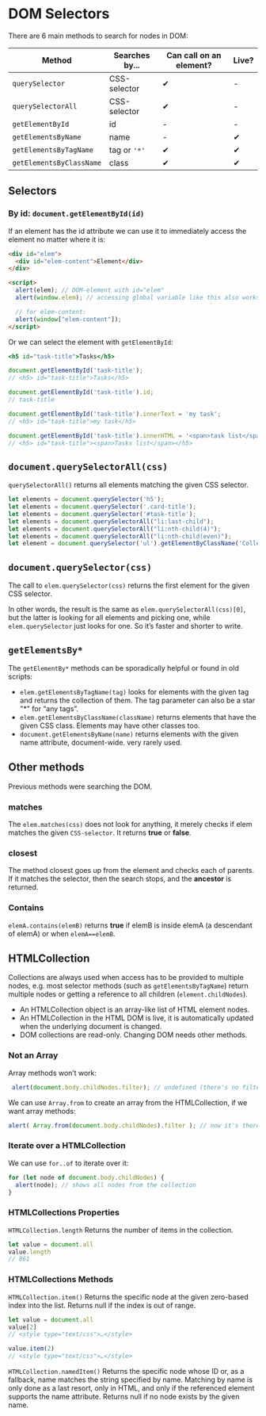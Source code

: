 # DOM Selectors

There are 6 main methods to search for nodes in DOM:

| Method                   | Searches by... | Can call on an element? | Live? |
| ------------------------ | -------------- | ----------------------- | ----- |
| `querySelector`          | CSS-selector   | ✔                       | -     |
| `querySelectorAll`       | CSS-selector   | ✔                       | -     |
| `getElementById`         | id             | -                       | -     |
| `getElementsByName`      | name           | -                       | ✔     |
| `getElementsByTagName`   | tag or `'*'`   | ✔                       | ✔     |
| `getElementsByClassName` | class          | ✔                       | ✔     |

## Selectors

### By id: `document.getElementById(id)`


If an element has the id attribute we can use it to immediately access the element no matter where it is:

```html
<div id="elem">
  <div id="elem-content">Element</div>
</div>

<script>
  alert(elem); // DOM-element with id="elem"
  alert(window.elem); // accessing global variable like this also works

  // for elem-content:
  alert(window["elem-content"]);
</script>
```
Or we can select the element with `getElementById`:

```jsx
<h5 id="task-title">Tasks</h5>

document.getElementById('task-title');
// <h5> id="task-title">Tasks</h5>

document.getElementById('task-title').id;
// task-title

document.getElementById('task-title').innerText = 'my task';
// <h5> id="task-title">my task</h5>

document.getElementById('task-title').innerHTML = '<span>task list</span>';
// <h5> id="task-title"><span>Tasks list</span></h5>
```

## `document.querySelectorAll(css)`

`querySelectorAll()` returns all elements matching the given CSS selector.

```jsx
let elements = document.querySelector('h5');
let elements = document.querySelector('.card-title');
let elements = document.querySelector('#task-title');
let elements = document.querySelectorAll("li:last-child");
let elements = document.querySelectorAll("li:nth-child(4)");
let elements = document.querySelectorAll("li:nth-child(even)");
let element = document.querySelector('ul').getElementByClassName('Collection-item');
```

## `document.querySelector(css)`

The call to `elem.querySelector(css)` returns the first element for the given CSS selector.

In other words, the result is the same as `elem.querySelectorAll(css)[0]`, but the latter is looking for all elements and picking one, while `elem.querySelector` just looks for one. So it’s faster and shorter to write.

## `getElementsBy*`

The `getElementBy*` methods can be sporadically helpful or found in old scripts:

- `elem.getElementsByTagName(tag)` looks for elements with the given tag and returns the collection of them. The tag parameter can also be a star "\*" for “any tags”.
- `elem.getElementsByClassName(className)` returns elements that have the given CSS class. Elements may have other classes too.
- `document.getElementsByName(name)` returns elements with the given name attribute, document-wide. very rarely used.

## Other methods

Previous methods were searching the DOM.

### matches

The `elem.matches(css)` does not look for anything, it merely checks if elem matches the given `CSS-selector`. It returns **true** or **false**.

### closest

The method closest goes up from the element and checks each of parents. If it matches the selector, then the search stops, and the **ancestor** is returned.

### Contains

`elemA.contains(elemB)` returns **true** if elemB is inside elemA (a descendant of elemA) or when `elemA==elemB`.

## HTMLCollection

Collections are always used when access has to be provided to multiple nodes, e.g. most selector methods (such as `getElementsByTagName`) return multiple nodes or getting a reference to all children (`element.childNodes`).

- An HTMLCollection object is an array-like list of HTML element nodes.
- An HTMLCollection in the HTML DOM is live, it is automatically updated when the underlying document is changed.
- DOM collections are read-only. Changing DOM needs other methods.

### Not an Array

Array methods won’t work:

```javascript
 alert(document.body.childNodes.filter); // undefined (there's no filter method!)
```

We can use `Array.from` to create an array from the HTMLCollection, if we want array methods:

```javascript
alert( Array.from(document.body.childNodes).filter ); // now it's there
```

### Iterate over a HTMLCollection

We can use `for..of` to iterate over it:

```javascript
for (let node of document.body.childNodes) {
  alert(node); // shows all nodes from the collection
}
```

### HTMLCollections Properties

`HTMLCollection.length` Returns the number of items in the collection.

```javascript
let value = document.all
value.length
// 861
```

### HTMLCollections Methods

`HTMLCollection.item()`
Returns the specific node at the given zero-based index into the list. Returns null if the index is out of range.

```javascript
let value = document.all
value[2]
// <style type="text/css">…</style>

value.item(2)
// <style type="text/css">…</style>
```

`HTMLCollection.namedItem()`
Returns the specific node whose ID or, as a fallback, name matches the string specified by name. Matching by name is only done as a last resort, only in HTML, and only if the referenced element supports the name attribute. Returns null if no node exists by the given name.

